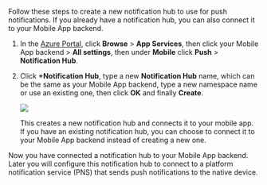 Follow these steps to create a new notification hub to use for push notifications. If you already have a notification hub, you can also connect it to your Mobile App backend. 

1. In the [Azure Portal](https://portal.azure.com/), click **Browse** > **App Services**, then click your Mobile App backend > **All settings**, then under **Mobile** click **Push** > **Notification Hub**.
2. Click **+Notification Hub**, type a new **Notification Hub** name, which can be the same as your Mobile App backend, type a new namespace name or use an existing one, then click **OK** and finally **Create**.
   
    ![](./media/app-service-mobile-create-notification-hub/create-new-hub-flow.png)
   
    This creates a new notification hub and connects it to your mobile app. If you have an existing notification hub, you can choose to connect it to your Mobile App backend instead of creating a new one.

Now you have connected a notification hub to your Mobile App backend. Later you will configure this notification hub to connect to a platform notification service (PNS) that sends push notifications to the native device.

[Azure Portal]: https://portal.azure.com/